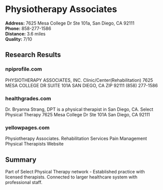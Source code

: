 # Physiotherapy Associates

**Address:** 7625 Mesa College Dr Ste 101a, San Diego, CA 92111  
**Phone:** 858-277-1586  
**Distance:** 3.6 miles  
**Quality:** 7/10

## Research Results

### npiprofile.com
PHYSIOTHERAPY ASSOCIATES, INC. Clinic/Center(Rehabilitation) 7625 MESA COLLEGE DR SUITE 101A SAN DIEGO, CA ZIP 92111 (858) 277-1586

### healthgrades.com
Dr. Bryanna Strang, DPT is a physical therapist in San Diego, CA. Select Physical Therapy 7625 Mesa College Dr Ste 101A San Diego, CA 92111

### yellowpages.com
Physiotherapy Associates. Rehabilitation Services Pain Management Physical Therapists Website

## Summary
Part of Select Physical Therapy network - Established practice with licensed therapists. Connected to larger healthcare system with professional staff.
